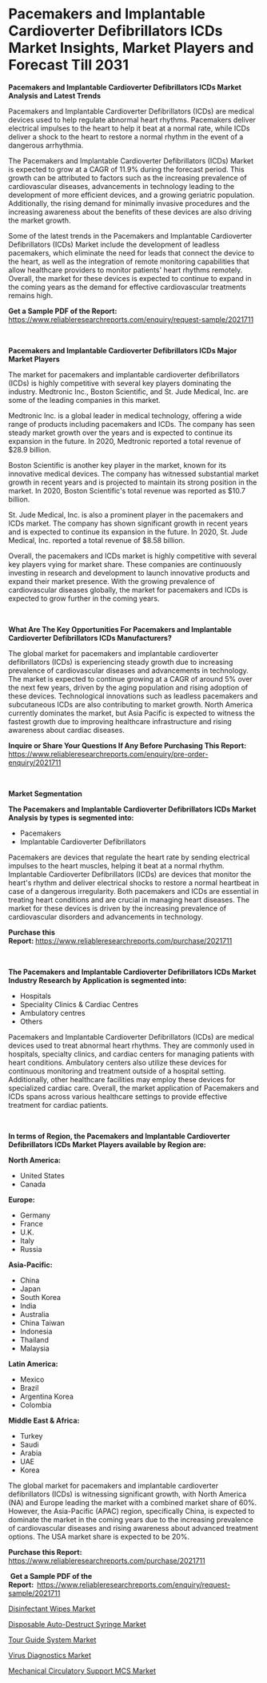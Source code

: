 <p><h1>Pacemakers and Implantable Cardioverter Defibrillators ICDs Market Insights, Market Players and Forecast Till 2031</h1></p><p><strong>Pacemakers and Implantable Cardioverter Defibrillators ICDs Market Analysis and Latest Trends</strong></p>
<p><p>Pacemakers and Implantable Cardioverter Defibrillators (ICDs) are medical devices used to help regulate abnormal heart rhythms. Pacemakers deliver electrical impulses to the heart to help it beat at a normal rate, while ICDs deliver a shock to the heart to restore a normal rhythm in the event of a dangerous arrhythmia. </p><p>The Pacemakers and Implantable Cardioverter Defibrillators (ICDs) Market is expected to grow at a CAGR of 11.9% during the forecast period. This growth can be attributed to factors such as the increasing prevalence of cardiovascular diseases, advancements in technology leading to the development of more efficient devices, and a growing geriatric population. Additionally, the rising demand for minimally invasive procedures and the increasing awareness about the benefits of these devices are also driving the market growth.</p><p>Some of the latest trends in the Pacemakers and Implantable Cardioverter Defibrillators (ICDs) Market include the development of leadless pacemakers, which eliminate the need for leads that connect the device to the heart, as well as the integration of remote monitoring capabilities that allow healthcare providers to monitor patients' heart rhythms remotely. Overall, the market for these devices is expected to continue to expand in the coming years as the demand for effective cardiovascular treatments remains high.</p></p>
<p><strong>Get a Sample PDF of the Report:&nbsp;</strong> <a href="https://www.reliableresearchreports.com/enquiry/request-sample/2021711">https://www.reliableresearchreports.com/enquiry/request-sample/2021711</a></p>
<p>&nbsp;</p>
<p><strong>Pacemakers and Implantable Cardioverter Defibrillators ICDs Major Market Players</strong></p>
<p><p>The market for pacemakers and implantable cardioverter defibrillators (ICDs) is highly competitive with several key players dominating the industry. Medtronic Inc., Boston Scientific, and St. Jude Medical, Inc. are some of the leading companies in this market. </p><p>Medtronic Inc. is a global leader in medical technology, offering a wide range of products including pacemakers and ICDs. The company has seen steady market growth over the years and is expected to continue its expansion in the future. In 2020, Medtronic reported a total revenue of $28.9 billion.</p><p>Boston Scientific is another key player in the market, known for its innovative medical devices. The company has witnessed substantial market growth in recent years and is projected to maintain its strong position in the market. In 2020, Boston Scientific's total revenue was reported as $10.7 billion.</p><p>St. Jude Medical, Inc. is also a prominent player in the pacemakers and ICDs market. The company has shown significant growth in recent years and is expected to continue its expansion in the future. In 2020, St. Jude Medical, Inc. reported a total revenue of $8.58 billion.</p><p>Overall, the pacemakers and ICDs market is highly competitive with several key players vying for market share. These companies are continuously investing in research and development to launch innovative products and expand their market presence. With the growing prevalence of cardiovascular diseases globally, the market for pacemakers and ICDs is expected to grow further in the coming years.</p></p>
<p>&nbsp;</p>
<p><strong>What Are The Key Opportunities For Pacemakers and Implantable Cardioverter Defibrillators ICDs Manufacturers?</strong></p>
<p><p>The global market for pacemakers and implantable cardioverter defibrillators (ICDs) is experiencing steady growth due to increasing prevalence of cardiovascular diseases and advancements in technology. The market is expected to continue growing at a CAGR of around 5% over the next few years, driven by the aging population and rising adoption of these devices. Technological innovations such as leadless pacemakers and subcutaneous ICDs are also contributing to market growth. North America currently dominates the market, but Asia Pacific is expected to witness the fastest growth due to improving healthcare infrastructure and rising awareness about cardiac diseases.</p></p>
<p><strong>Inquire or Share Your Questions If Any Before Purchasing This Report:</strong> <a href="https://www.reliableresearchreports.com/enquiry/pre-order-enquiry/2021711">https://www.reliableresearchreports.com/enquiry/pre-order-enquiry/2021711</a></p>
<p>&nbsp;</p>
<p><strong>Market Segmentation</strong></p>
<p><strong>The Pacemakers and Implantable Cardioverter Defibrillators ICDs Market Analysis by types is segmented into:</strong></p>
<p><ul><li>Pacemakers</li><li>Implantable Cardioverter Defibrillators</li></ul></p>
<p><p>Pacemakers are devices that regulate the heart rate by sending electrical impulses to the heart muscles, helping it beat at a normal rhythm. Implantable Cardioverter Defibrillators (ICDs) are devices that monitor the heart's rhythm and deliver electrical shocks to restore a normal heartbeat in case of a dangerous irregularity. Both pacemakers and ICDs are essential in treating heart conditions and are crucial in managing heart diseases. The market for these devices is driven by the increasing prevalence of cardiovascular disorders and advancements in technology.</p></p>
<p><strong>Purchase this Report:&nbsp;</strong><a href="https://www.reliableresearchreports.com/purchase/2021711">https://www.reliableresearchreports.com/purchase/2021711</a></p>
<p>&nbsp;</p>
<p><strong>The Pacemakers and Implantable Cardioverter Defibrillators ICDs Market Industry Research by Application is segmented into:</strong></p>
<p><ul><li>Hospitals</li><li>Speciality Clinics & Cardiac Centres</li><li>Ambulatory centres</li><li>Others</li></ul></p>
<p><p>Pacemakers and Implantable Cardioverter Defibrillators (ICDs) are medical devices used to treat abnormal heart rhythms. They are commonly used in hospitals, specialty clinics, and cardiac centers for managing patients with heart conditions. Ambulatory centers also utilize these devices for continuous monitoring and treatment outside of a hospital setting. Additionally, other healthcare facilities may employ these devices for specialized cardiac care. Overall, the market application of Pacemakers and ICDs spans across various healthcare settings to provide effective treatment for cardiac patients.</p></p>
<p>&nbsp;</p>
<p><strong>In terms of Region, the Pacemakers and Implantable Cardioverter Defibrillators ICDs Market Players available by Region are:</strong></p>
<p>
    <p> <strong> North America: </strong>
        <ul>
            <li>United States</li>
            <li>Canada</li>
        </ul>
        </p> 
    <p> <strong> Europe: </strong>
        <ul>
            <li>Germany</li>
            <li>France</li>
            <li>U.K.</li>
            <li>Italy</li>
            <li>Russia</li>
        </ul>
        </p> 
    <p> <strong> Asia-Pacific: </strong>
        <ul>
            <li>China</li>
            <li>Japan</li>
            <li>South Korea</li>
            <li>India</li>
            <li>Australia</li>
            <li>China Taiwan</li>
            <li>Indonesia</li>
            <li>Thailand</li>
            <li>Malaysia</li>
        </ul>
        </p> 
    <p> <strong> Latin America: </strong>
        <ul>
            <li>Mexico</li>
            <li>Brazil</li>
            <li>Argentina Korea</li>
            <li>Colombia</li>
        </ul>
        </p> 
    <p> <strong> Middle East & Africa: </strong>
        <ul>
            <li>Turkey</li>
            <li>Saudi</li>
            <li>Arabia</li>
            <li>UAE</li>
            <li>Korea</li>
        </ul>
    </p>
    </p>
<p><p>The global market for pacemakers and implantable cardioverter defibrillators (ICDs) is witnessing significant growth, with North America (NA) and Europe leading the market with a combined market share of 60%. However, the Asia-Pacific (APAC) region, specifically China, is expected to dominate the market in the coming years due to the increasing prevalence of cardiovascular diseases and rising awareness about advanced treatment options. The USA market share is expected to be 20%.</p></p>
<p><strong>Purchase this Report: </strong><a href="https://www.reliableresearchreports.com/purchase/2021711">https://www.reliableresearchreports.com/purchase/2021711</a></p>
<p>&nbsp;<strong>Get a Sample PDF of the Report:&nbsp;&nbsp;</strong><a href="https://www.reliableresearchreports.com/enquiry/request-sample/2021711">https://www.reliableresearchreports.com/enquiry/request-sample/2021711</a></p>
<p><strong></strong></p>
<p><p><a href="https://view.publitas.com/reportprime-1/decoding-the-disinfectant-wipes-market-a-deep-dive-into-the-latest-market-trends-market-segmentation-and-competitive-analysis/">Disinfectant Wipes Market</a></p><p><a href="https://silk-columnist-571.notion.site/Disposable-Auto-Destruct-Syringe-Market-Size-Growth-and-Forecast-from-2024-2031-c7fbe35b633e48518e31e06dd114d568">Disposable Auto-Destruct Syringe Market</a></p><p><a href="https://view.publitas.com/reportprime-1/tour-guide-system-market-size-market-trends-and-growth-outlook-forecasted-for-period-from-2024-to-2031/">Tour Guide System Market</a></p><p><a href="https://cat-emmental-94b.notion.site/Global-Virus-Diagnostics-Market-Size-and-Market-Trends-Insights-and-Projections-from-2024-to-2031-3672575110814bf9a9f0a54cbec89792">Virus Diagnostics Market</a></p><p><a href="https://github.com/arionmp/Market-Research-Report-List-2/blob/main/mechanical-circulatory-support-mcs-market.md">Mechanical Circulatory Support MCS Market</a></p></p>